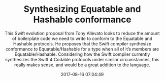 ---
title: "Synthesizing Equatable and Hashable conformance"
subtitle: "This Swift evolution proposal from Tony Allevato looks to reduce the amount of boilerplate code we need to write to conform to the Equatable and Hashable protocols. He proposes that the Swift compiler synthesize conformance to Equatable/Hashable for a type when all of it’s members are Equatable/Hashable. Considering how the Swift compiler currently synthesizes the Swift 4 Codable protocols under similar circumstances, this really makes sense, and would be a great addition to the language."
tags: ["evolution"]
link: "https://github.com/apple/swift-evolution/blob/master/proposals/0185-synthesize-equatable-hashable.md"
date: "2017-08-16 07:04:49"
---
